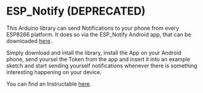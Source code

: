 # ESP_Notify (DEPRECATED)
This Arduino library can send Notifications to your phone from every ESP8266 platform. It does so via the ESP_Notify Android app, that can be downloaded [here](https://play.google.com/store/apps/details?id=com.espnotify.rpi.android.espnotify).

Simply download and intall the library, install the App on your Android phone, send yoursel the Token from the app and insert it into an example sketch and start sending yourself notifications whenever there is something interesting happening on your device.

You can find an Instructable [here](https://www.instructables.com/id/Send-Notifications-to-Your-Phone-From-an-ESP8266-1).
